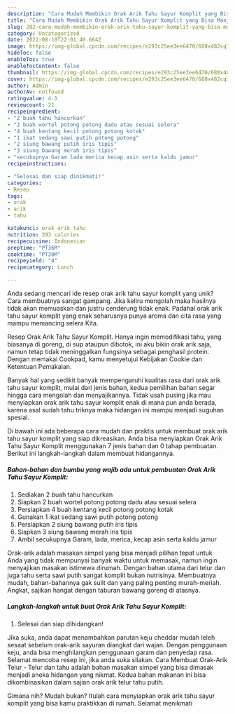 ```yaml
---
description: "Cara Mudah Membikin Orak Arik Tahu Sayur Komplit yang Bisa Manjain Lidah"
title: "Cara Mudah Membikin Orak Arik Tahu Sayur Komplit yang Bisa Manjain Lidah"
slug: 282-cara-mudah-membikin-orak-arik-tahu-sayur-komplit-yang-bisa-manjain-lidah
category: Uncategorized
date: 2022-08-10T22:01:40.664Z
image: https://img-global.cpcdn.com/recipes/e293c25ee3ee6470/680x482cq70/orak-arik-tahu-sayur-komplit-foto-resep-utama.jpg
hideToc: false
enableToc: true
enableTocContent: false
thumbnail: https://img-global.cpcdn.com/recipes/e293c25ee3ee6470/680x482cq70/orak-arik-tahu-sayur-komplit-foto-resep-utama.jpg
cover: https://img-global.cpcdn.com/recipes/e293c25ee3ee6470/680x482cq70/orak-arik-tahu-sayur-komplit-foto-resep-utama.jpg
author: Admin
authorAv: notfound
ratingvalue: 4.1
reviewcount: 21
recipeingredient:
- "2 buah tahu hancurkan"
- "2 buah wortel potong potong dadu atau sesuai selera"
- "4 buah kentang kecil potong potong kotak"
- "1 ikat sedang sawi putih potong potong"
- "2 siung bawang putih iris tipis"
- "3 siung bawang merah iris tipis"
- "secukupnya Garam lada merica kecap asin serta kaldu jamur"
recipeinstructions:

- "Selesai dan siap dinikmati!"
categories:
- Resep
tags:
- orak
- arik
- tahu

katakunci: orak arik tahu 
nutrition: 293 calories
recipecuisine: Indonesian
preptime: "PT36M"
cooktime: "PT38M"
recipeyield: "4"
recipecategory: Lunch

---
```





Anda sedang mencari ide resep orak arik tahu sayur komplit yang unik? Cara membuatnya sangat gampang. Jika keliru mengolah maka hasilnya tidak akan memuaskan dan justru cenderung tidak enak. Padahal orak arik tahu sayur komplit yang enak seharusnya punya aroma dan cita rasa yang mampu memancing selera Kita.





Resep Orak Arik Tahu Sayur Komplit. Hanya ingin memodifikasi tahu, yang biasanya di goreng, di sup ataupun dibotok, ini aku bikin orak arik saja, namun tetap tidak meninggalkan fungsinya sebagai penghasil protein. Dengan memakai Cookpad, kamu menyetujui Kebijakan Cookie dan Ketentuan Pemakaian.

Banyak hal yang sedikit banyak mempengaruhi kualitas rasa dari orak arik tahu sayur komplit, mulai dari jenis bahan, kedua pemilihan bahan segar hingga cara mengolah dan menyajikannya. Tidak usah pusing jika mau menyiapkan orak arik tahu sayur komplit enak di mana pun anda berada, karena asal sudah tahu triknya maka hidangan ini mampu menjadi suguhan spesial.






Di bawah ini ada beberapa cara mudah dan praktis untuk membuat orak arik tahu sayur komplit yang siap dikreasikan. Anda bisa menyiapkan Orak Arik Tahu Sayur Komplit menggunakan 7 jenis bahan dan 0 tahap pembuatan. Berikut ini langkah-langkah dalam membuat hidangannya.

<!--inarticleads1-->

##### Bahan-bahan dan bumbu yang wajib ada untuk pembuatan Orak Arik Tahu Sayur Komplit:

1. Sediakan 2 buah tahu hancurkan
1. Siapkan 2 buah wortel potong potong dadu atau sesuai selera
1. Persiapkan 4 buah kentang kecil potong potong kotak
1. Gunakan 1 ikat sedang sawi putih potong potong
1. Persiapkan 2 siung bawang putih iris tipis
1. Siapkan 3 siung bawang merah iris tipis
1. Ambil secukupnya Garam, lada, merica, kecap asin serta kaldu jamur


Orak-arik adalah masakan simpel yang bisa menjadi pilihan tepat untuk Anda yang tidak mempunyai banyak waktu untuk memasak, namun ingin menyajikan masakan istimewa dirumah. Dengan bahan utama dari telur dan juga tahu serta sawi putih sangat komplit bukan nutrisinya. Membuatnya mudah, bahan-bahannya gak sulit dan yang paling penting murah-meriah. Angkat, sajikan hangat dengan taburan bawang goreng di atasnya. 

<!--inarticleads2-->

##### Langkah-langkah untuk buat Orak Arik Tahu Sayur Komplit:


1. Selesai dan siap dihidangkan!

Jika suka, anda dapat menambahkan parutan keju cheddar mudah leleh sesaat sebelum orak-arik sayuran diangkat dari wajan. Dengan penggunaan keju, anda bisa menghilangkan penggunaan garam dan penyedap rasa. Selamat mencoba resep ini, jika anda suka silakan. Cara Membuat Orak-Arik Telur - Telur dan tahu adalah bahan masakan simpel yang bisa dimasak menjadi aneka hidangan yang nikmat. Kedua bahan makanan ini bisa dikombinasikan dalam sajian orak arik telur tahu putih. 

Gimana nih? Mudah bukan? Itulah cara menyiapkan orak arik tahu sayur komplit yang bisa kamu praktikkan di rumah. Selamat menikmati
